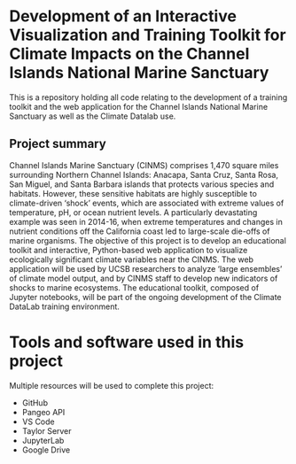 # Development of an Interactive Visualization and Training Toolkit for Climate Impacts on the Channel Islands National Marine Sanctuary 

This is a repository holding all code relating to the development of a training toolkit and the web application for the Channel Islands National Marine Sanctuary as well as the Climate Datalab use.

## Project summary
Channel Islands Marine Sanctuary (CINMS) comprises 1,470 square miles surrounding Northern Channel Islands: Anacapa, Santa Cruz, Santa Rosa, San Miguel, and Santa Barbara islands that protects various species and habitats. However, these sensitive habitats are highly susceptible to climate-driven ‘shock’ events, which are associated with extreme values of temperature, pH, or ocean nutrient levels. A particularly devastating example was seen in 2014-16, when extreme temperatures and changes in nutrient conditions off the California coast led to large-scale die-offs of marine organisms. The objective of this project is to develop an educational toolkit and interactive, Python-based web application to visualize ecologically significant climate variables near the CINMS. The web application will be used by UCSB researchers to analyze ‘large ensembles’ of climate model output, and by CINMS staff to develop new indicators of shocks to marine ecosystems. The educational toolkit, composed of Jupyter notebooks, will be part of the ongoing development of the Climate DataLab training environment.

# Tools and software used in this project
Multiple resources will be used to complete this project: 
- GitHub 
- Pangeo API
- VS Code
- Taylor Server 
- JupyterLab 
- Google Drive 
